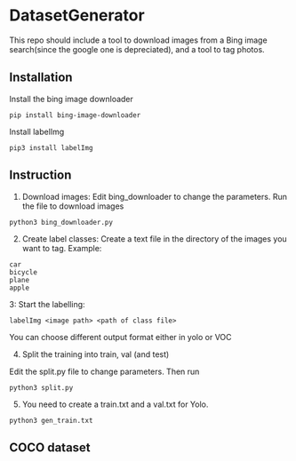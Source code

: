 # DatasetGenerator

This repo should include a tool to download images from a Bing image search(since the google one is depreciated), and a tool to tag photos.

## Installation
Install the bing image downloader
```
pip install bing-image-downloader
```
Install labelImg
```
pip3 install labelImg
```
## Instruction
1) Download images: Edit bing_downloader to change the parameters. Run the file to download images
```
python3 bing_downloader.py
```
2) Create label classes: Create a text file in the directory of the images you want to tag. Example:
```
car
bicycle
plane
apple
```
3: Start the labelling:
```
labelImg <image path> <path of class file> 
```
You can choose different output format either in yolo or VOC

4) Split the training into train, val (and test)

Edit the split.py file to change parameters. Then run
```
python3 split.py
```

5) You need to create a train.txt and a val.txt for Yolo.

```
python3 gen_train.txt
```

## COCO dataset


